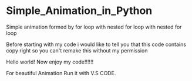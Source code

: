 # Simple_Animation_in_Python
Simple animation formed by for loop with nested for loop with nested for loop

Before starting with my code i would like to tell you that this 
code contains copy right so you can't remake this without my permission

Hello world!
Now enjoy my code!!!!!!

For beautiful Animation Run it with V.S CODE.
